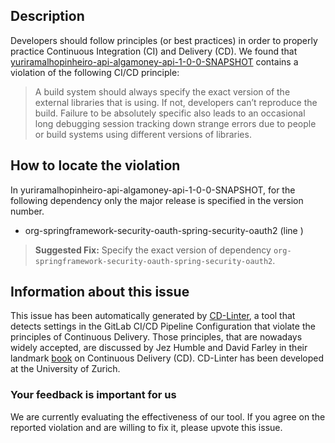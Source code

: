 
## Description
Developers should follow principles (or best practices) in order to properly practice Continuous Integration (CI) and Delivery (CD).
We found that [yuriramalhopinheiro-api-algamoney-api-1-0-0-SNAPSHOT](https://gitlab.com/yuriramalhopinheiro/algamoney-api/blob/master/.gitlab-ci.yml) contains a violation of the following CI/CD principle:

> A build system should always specify the exact version of the external libraries that is using.
If not, developers can’t reproduce the build. Failure to be absolutely specific also leads to an occasional long debugging session tracking down strange errors due to people or build systems using different versions of libraries.

## How to locate the violation

In yuriramalhopinheiro-api-algamoney-api-1-0-0-SNAPSHOT, for the following dependency only the major release is specified in the version number.

* org-springframework-security-oauth-spring-security-oauth2 (line )

> **Suggested Fix:** Specify the exact version of dependency `org-springframework-security-oauth-spring-security-oauth2`.

## Information about this issue

This issue has been automatically generated by [CD-Linter](https://gitlab.com/Jancso/configuration-analytics), a tool that detects settings in the GitLab CI/CD Pipeline Configuration that violate the principles of Continuous Delivery. Those principles, that are nowadays widely accepted, are discussed by Jez Humble and David Farley in their landmark [book](https://www.oreilly.com/library/view/continuous-delivery-reliable/9780321670250/) on Continuous Delivery (CD). CD-Linter has been developed at the University of Zurich.

### Your feedback is important for us
We are currently evaluating the effectiveness of our tool. If you agree on the reported violation and are willing to fix it, please upvote this issue.